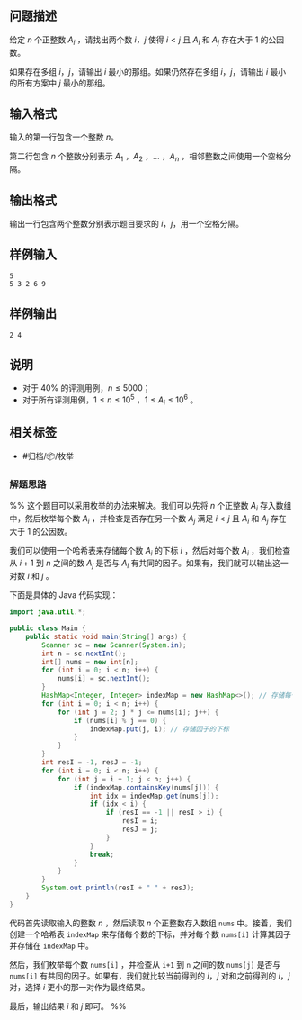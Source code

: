 ## 问题描述

给定 $n$ 个正整数 $A_i$ ，请找出两个数 $i，j$ 使得 $i<j$ 且 $A_i$ 和 $A_j$ 存在大于 $1$ 的公因数。

如果存在多组 $i，j$，请输出 $i$ 最小的那组。如果仍然存在多组 $i，j$，请输出 $i$ 最小的所有方案中 $j$ 最小的那组。

## 输入格式

输入的第一行包含一个整数 $n$。

第二行包含 $n$ 个整数分别表示 $A_1$ ，$A_2$ ，$\dots$ ，$A_n$ ，相邻整数之间使用一个空格分隔。

## 输出格式

输出一行包含两个整数分别表示题目要求的 $i，j$，用一个空格分隔。

## 样例输入

```
5
5 3 2 6 9
```

## 样例输出

```
2 4
```

## 说明

- 对于 $40\%$ 的评测用例，$n≤5000$；
- 对于所有评测用例，$1≤n≤10^5$ ，$1≤A_i≤10^6$ 。

## 相关标签

- #归档/📦/枚举

### 解题思路

%% 这个题目可以采用枚举的办法来解决。我们可以先将 $n$ 个正整数 $A_i$ 存入数组中，然后枚举每个数 $A_i$ ，并检查是否存在另一个数 $A_j$ 满足 $i<j$ 且 $A_i$ 和 $A_j$ 存在大于 $1$ 的公因数。

我们可以使用一个哈希表来存储每个数 $A_i$ 的下标 $i$ ，然后对每个数 $A_i$ ，我们检查从 $i+1$ 到 $n$ 之间的数 $A_j$ 是否与 $A_i$ 有共同的因子。如果有，我们就可以输出这一对数 $i$ 和 $j$ 。

下面是具体的 Java 代码实现：

```java
import java.util.*;

public class Main {
    public static void main(String[] args) {
        Scanner sc = new Scanner(System.in);
        int n = sc.nextInt();
        int[] nums = new int[n];
        for (int i = 0; i < n; i++) {
            nums[i] = sc.nextInt();
        }
        HashMap<Integer, Integer> indexMap = new HashMap<>(); // 存储每个数的下标
        for (int i = 0; i < n; i++) {
            for (int j = 2; j * j <= nums[i]; j++) {
                if (nums[i] % j == 0) {
                    indexMap.put(j, i); // 存储因子的下标
                }
            }
        }
        int resI = -1, resJ = -1;
        for (int i = 0; i < n; i++) {
            for (int j = i + 1; j < n; j++) {
                if (indexMap.containsKey(nums[j])) {
                    int idx = indexMap.get(nums[j]);
                    if (idx < i) {
                        if (resI == -1 || resI > i) {
                            resI = i;
                            resJ = j;
                        }
                    }
                    break;
                }
            }
        }
        System.out.println(resI + " " + resJ);
    }
}
```

代码首先读取输入的整数 $n$ ，然后读取 $n$ 个正整数存入数组 `nums` 中。接着，我们创建一个哈希表 `indexMap` 来存储每个数的下标，并对每个数 `nums[i]` 计算其因子并存储在 `indexMap` 中。

然后，我们枚举每个数 `nums[i]` ，并检查从 `i+1` 到 `n` 之间的数 `nums[j]` 是否与 `nums[i]` 有共同的因子。如果有，我们就比较当前得到的 $i，j$ 对和之前得到的 $i，j$ 对，选择 $i$ 更小的那一对作为最终结果。

最后，输出结果 $i$ 和 $j$ 即可。 %%
